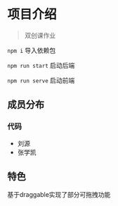 # 项目介绍

> 双创课作业

`npm i` 导入依赖包

`npm run start` 启动后端

`npm run serve` 启动前端

## 成员分布
### 代码
- 刘源
- 张学凯

## 特色

基于draggable实现了部分可拖拽功能


